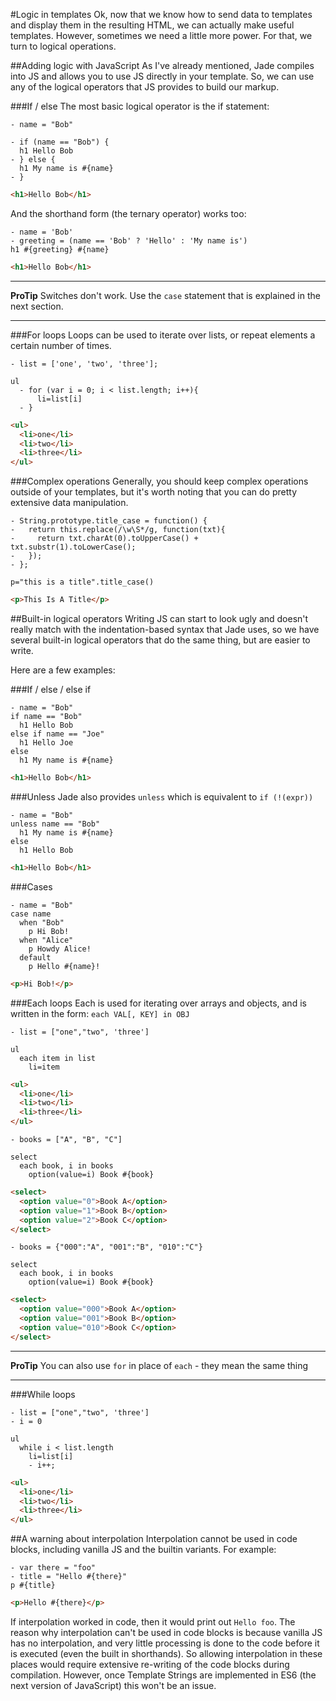 #Logic in templates
Ok, now that we know how to send data to templates and display them in the resulting HTML, we can actually make useful templates. However, sometimes we need a little more power. For that, we turn to logical operations.

##Adding logic with JavaScript
As I've already mentioned, Jade compiles into JS and allows you to use JS directly in your template. So, we can use any of the logical operators that JS provides to build our markup.

###If / else
The most basic logical operator is the if statement:

```jade
- name = "Bob"

- if (name == "Bob") {
  h1 Hello Bob
- } else {
  h1 My name is #{name}
- }
```

```html
<h1>Hello Bob</h1>
```

And the shorthand form (the ternary operator) works too:

```jade
- name = 'Bob'
- greeting = (name == 'Bob' ? 'Hello' : 'My name is')
h1 #{greeting} #{name}
```

```html
<h1>Hello Bob</h1>
```

------------------------
**ProTip**
Switches don't work. Use the `case` statement that is explained in the next section.

------------------------


###For loops
Loops can be used to iterate over lists, or repeat elements a certain number of times.

```jade
- list = ['one', 'two', 'three'];

ul
  - for (var i = 0; i < list.length; i++){
      li=list[i]
  - }
```

```html
<ul>
  <li>one</li>
  <li>two</li>
  <li>three</li>
</ul>
```

###Complex operations
Generally, you should keep complex operations outside of your templates, but it's worth noting that you can do pretty extensive data manipulation.

```jade
- String.prototype.title_case = function() {
-   return this.replace(/\w\S*/g, function(txt){
-     return txt.charAt(0).toUpperCase() + txt.substr(1).toLowerCase();
-   });
- };

p="this is a title".title_case()
```

```html
<p>This Is A Title</p>
```


##Built-in logical operators
Writing JS can start to look ugly and doesn't really match with the indentation-based syntax that Jade uses, so we have several built-in logical operators that do the same thing, but are easier to write.

Here are a few examples:

###If / else / else if
```jade
- name = "Bob"
if name == "Bob"
  h1 Hello Bob
else if name == "Joe"
  h1 Hello Joe
else
  h1 My name is #{name}
```

```html
<h1>Hello Bob</h1>
```

###Unless
Jade also provides `unless` which is equivalent to `if (!(expr))`

```jade
- name = "Bob"
unless name == "Bob"
  h1 My name is #{name}
else
  h1 Hello Bob
```

```html
<h1>Hello Bob</h1>
```

###Cases
```jade
- name = "Bob"
case name
  when "Bob"
    p Hi Bob!
  when "Alice"
    p Howdy Alice!
  default
    p Hello #{name}!
```

```html
<p>Hi Bob!</p>
```

###Each loops
Each is used for iterating over arrays and objects, and is written in the form: `each VAL[, KEY] in OBJ`

```jade
- list = ["one","two", 'three']

ul
  each item in list
    li=item
```

```html
<ul>
  <li>one</li>
  <li>two</li>
  <li>three</li>
</ul>
```

```jade
- books = ["A", "B", "C"]

select
  each book, i in books
    option(value=i) Book #{book}
```

```html
<select>
  <option value="0">Book A</option>
  <option value="1">Book B</option>
  <option value="2">Book C</option>
</select>
```

```jade
- books = {"000":"A", "001":"B", "010":"C"}

select
  each book, i in books
    option(value=i) Book #{book}
```

```html
<select>
  <option value="000">Book A</option>
  <option value="001">Book B</option>
  <option value="010">Book C</option>
</select>
```

------------------------
**ProTip**
You can also use `for` in place of `each` - they mean the same thing

------------------------

###While loops
```jade
- list = ["one","two", 'three']
- i = 0

ul
  while i < list.length
    li=list[i]
    - i++;
```

```html
<ul>
  <li>one</li>
  <li>two</li>
  <li>three</li>
</ul>
```

##A warning about interpolation
Interpolation cannot be used in code blocks, including vanilla JS and the builtin variants. For example:

```jade
- var there = "foo"
- title = "Hello #{there}"
p #{title}
```

```html
<p>Hello #{there}</p>
```

If interpolation worked in code, then it would print out `Hello foo`. The reason why interpolation can't be used in code blocks is because vanilla JS has no interpolation, and very little processing is done to the code before it is executed (even the built in shorthands). So allowing interpolation in these places would require extensive re-writing of the code blocks during compilation. However, once Template Strings are implemented in ES6 (the next version of JavaScript) this won't be an issue.
